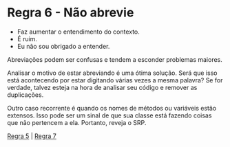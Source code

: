 # Regra 6 - Não abrevie

* Faz aumentar o entendimento do contexto. 
* É ruim. 
* Eu não sou obrigado a entender.

Abreviações podem ser confusas e tendem a esconder problemas maiores.

Analisar o motivo de estar abreviando é uma ótima solução. Será que isso está acontecendo por estar digitando várias vezes a mesma palavra? 
Se for verdade, talvez esteja na hora de analisar seu código e remover as duplicações.

Outro caso recorrente é quando os nomes de métodos ou variáveis estão extensos. Isso pode ser um sinal de que sua classe está fazendo coisas que não pertencem a ela. Portanto, reveja o SRP.

[Regra 5](/manifest/roles/role-05.md) | [Regra 7](/manifest/roles/role-07.md)
